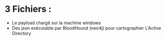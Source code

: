 # 3 Fichiers :  
  - Le payload chargé sur la machine windows
  - Des json exécutable par BloodHound (neo4j) pour cartographier L'Active Directory

